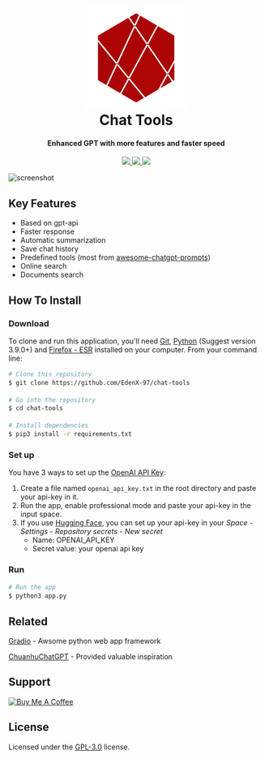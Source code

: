 
<h1 align="center">
  <br>
  <a href="https://github.com/EdenX-97/chat-tools"><img src="https://raw.githubusercontent.com/EdenX-97/chat-tools/main/assets/logo.png" alt="chattools" width="200"></a>
  <br>
  Chat Tools
  <br>
</h1>

<h4 align="center">Enhanced GPT with more features and faster speed</h4>

<p align="center">
  <a href="https://github.com/EdenX-97/chat-tools">
      <img src="https://img.shields.io/github/last-commit/EdenX-97/chat-tools">
  </a>
  <a href="https://www.gnu.org/licenses/gpl-3.0.en.html">
      <img src="https://img.shields.io/github/license/EdenX-97/chat-tools">
  </a>
  <a href="https://github.com/EdenX-97/chat-tools">
      <img src="https://img.shields.io/github/stars/EdenX-97/chat-tools?style=social">
  </a>
</p>

![screenshot](https://raw.githubusercontent.com/EdenX-97/chat-tools/main/static/chat-tools.gif)

## Key Features

- Based on gpt-api
- Faster response
- Automatic summarization
- Save chat history
- Predefined tools (most from [awesome-chatgpt-prompts](https://github.com/f/awesome-chatgpt-prompts))
- Online search
- Documents search

## How To Install

### Download

To clone and run this application, you'll need [Git](https://git-scm.com), [Python](https://www.python.org/downloads/) (Suggest version 3.9.0+) and [Firefox - ESR](https://www.mozilla.org/en-US/firefox/enterprise/#download) installed on your computer. From your command line:

```bash
# Clone this repository
$ git clone https://github.com/EdenX-97/chat-tools

# Go into the repository
$ cd chat-tools

# Install dependencies
$ pip3 install -r requirements.txt
```


### Set up

You have 3 ways to set up the [OpenAI API Key](https://platform.openai.com/account/api-keys):

1. Create a file named `openai_api_key.txt` in the root directory and paste your api-key in it.
2. Run the app, enable professional mode and paste your api-key in the input space.
3. If you use [Hugging Face](https://huggingface.co/), you can set up your api-key in your *Space - Settings - Repository secrets - New secret*
    - Name: OPENAI_API_KEY
    - Secret value: your openai api key

### Run

```bash
# Run the app
$ python3 app.py
```

## Related

[Gradio](https://github.com/gradio-app/gradio) - Awsome python web app framework

[ChuanhuChatGPT](https://github.com/GaiZhenbiao/ChuanhuChatGPT) - Provided valuable inspiration

## Support

<a href="https://www.buymeacoffee.com/edenxu97" target="_blank"><img src="https://cdn.buymeacoffee.com/buttons/v2/default-yellow.png" alt="Buy Me A Coffee" style="height: 60px !important;width: 217px !important;" ></a>

<!-- ## Star History

[![Star History Chart](https://api.star-history.com/svg?repos=EdenX-97/chat-tools&type=Date)](https://star-history.com/#EdenX-97/chat-tools&Date) -->

## License

Licensed under the [GPL-3.0](https://www.gnu.org/licenses/gpl-3.0.en.html) license.

